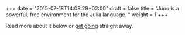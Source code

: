 +++
date = "2015-07-18T14:08:29+02:00"
draft = false
title = "Juno is a powerful, free environment for the Julia language. "
weight = 1
+++

Read more about it below or [get going](http://docs.junolab.org/latest/man/installation.html) straight away.
